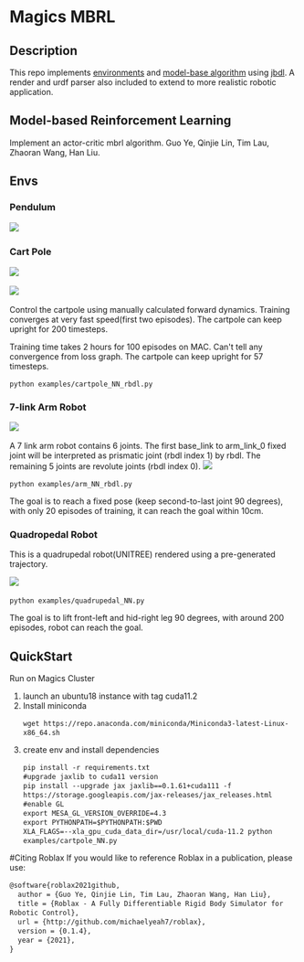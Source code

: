 # Magics MBRL

## Description
<!-- This simulator contains several simple robotic envs written in [JAX](https://github.com/google/jax) and with a Neural Network controller implemented. A render and urdf parser also included to extend to more realistic robotic application. -->
This repo implements [environments](envs) and [model-base algorithm](model_based_RL.py) using [jbdl](https://github.com/Tencent-RoboticsX/jbdl).
 A render and urdf parser also included to extend to more realistic robotic application.


## Model-based Reinforcement Learning
Implement an actor-critic mbrl algorithm. Guo Ye, Qinjie Lin, Tim Lau, Zhaoran Wang, Han Liu.

<!-- The total reward of cartpole experiment(140 episodes).
![](assets/cartpole_loss.png)
The value loss of cartpole experiment. 
![](assets/cartpole_value_loss.png) 
```
python examples/cartpole_main.py
``` -->



## Envs
### Pendulum
![](examples/models/pendulum/pendulum_svg_agent_value_loss_episode_200_.png)

### Cart Pole
![](examples/models/cartpole/cartpole_svg_agent_value_loss_episode_1210_.png)

![](assets/cart_pole.gif)

Control the cartpole using manually calculated forward dynamics. Training converges at very fast speed(first two episodes). The cartpole can keep upright for 200 timesteps.

Training time takes 2 hours for 100 episodes on MAC. Can't tell any convergence from loss graph. The cartpole can keep upright for 57 timesteps.
```
python examples/cartpole_NN_rbdl.py
```

### 7-link Arm Robot
![](examples/models/arm/arm_svg_agent_value_loss_episode_230_.png)

A 7 link arm robot contains 6 joints. The first base_link to arm_link_0 fixed joint will be interpreted as prismatic joint (rbdl index 1) by rbdl. The remaining 5 joints are revolute joints (rbdl index 0).
![](assets/arm_robot.gif)
```
python examples/arm_NN_rbdl.py
```
The goal is to reach a fixed pose (keep second-to-last joint 90 degrees), with only 20 episodes of training, it can reach the goal within 10cm.

### Quadropedal Robot
This is a quadrupedal robot(UNITREE) rendered using a pre-generated trajectory.
<!-- ![](assets/quadrupedal.gif) -->
![](assets/quadrupedal_fixed_pose.jpeg)
```
python examples/quadrupedal_NN.py
```
The goal is to lift front-left and hid-right leg 90 degrees, with around 200 episodes, robot can reach the goal.


<!-- ### Rocket Landing
![](assets/rocket_landing.gif)
Control a rocket to landing. -->

<!-- ### Rigid Body
![](assets/rigid_body.png) -->

## QuickStart

Run on Magics Cluster

1. launch an ubuntu18 instance with tag cuda11.2
2. Install miniconda 
    ```
    wget https://repo.anaconda.com/miniconda/Miniconda3-latest-Linux-x86_64.sh
    ```
3. create env and install dependencies
    ```
    pip install -r requirements.txt
    #upgrade jaxlib to cuda11 version
    pip install --upgrade jax jaxlib==0.1.61+cuda111 -f https://storage.googleapis.com/jax-releases/jax_releases.html
    #enable GL 
    export MESA_GL_VERSION_OVERRIDE=4.3
    export PYTHONPATH=$PYTHONPATH:$PWD
    XLA_FLAGS=--xla_gpu_cuda_data_dir=/usr/local/cuda-11.2 python examples/cartpole_NN.py
    ```

#Citing Roblax
If you would like to reference Roblax in a publication, please use:
```
@software{roblax2021github,
  author = {Guo Ye, Qinjie Lin, Tim Lau, Zhaoran Wang, Han Liu},
  title = {Roblax - A Fully Differentiable Rigid Body Simulator for Robotic Control},
  url = {http://github.com/michaelyeah7/roblax},
  version = {0.1.4},
  year = {2021},
}
```